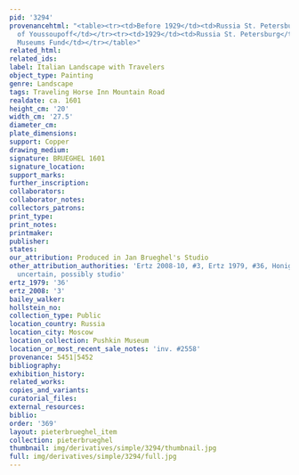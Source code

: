 ```yaml
---
pid: '3294'
provenancehtml: "<table><tr><td>Before 1929</td><td>Russia St. Petersburg</td><td>Collection
  of Youssoupoff</td></tr><tr><td>1929</td><td>Russia St. Petersburg</td><td>Leningrad
  Museums Fund</td></tr></table>"
related_html:
related_ids:
label: Italian Landscape with Travelers
object_type: Painting
genre: Landscape
tags: Traveling Horse Inn Mountain Road
realdate: ca. 1601
height_cm: '20'
width_cm: '27.5'
diameter_cm:
plate_dimensions:
support: Copper
drawing_medium:
signature: BRUEGHEL 1601
signature_location:
support_marks:
further_inscription:
collaborators:
collaborator_notes:
collectors_patrons:
print_type:
print_notes:
printmaker:
publisher:
states:
our_attribution: Produced in Jan Brueghel's Studio
other_attribution_authorities: 'Ertz 2008-10, #3, Ertz 1979, #36, Honig database as
  uncertain, possibly studio'
ertz_1979: '36'
ertz_2008: '3'
bailey_walker:
hollstein_no:
collection_type: Public
location_country: Russia
location_city: Moscow
location_collection: Pushkin Museum
location_or_most_recent_sale_notes: 'inv. #2558'
provenance: 5451|5452
bibliography:
exhibition_history:
related_works:
copies_and_variants:
curatorial_files:
external_resources:
biblio:
order: '369'
layout: pieterbrueghel_item
collection: pieterbrueghel
thumbnail: img/derivatives/simple/3294/thumbnail.jpg
full: img/derivatives/simple/3294/full.jpg
---
```

